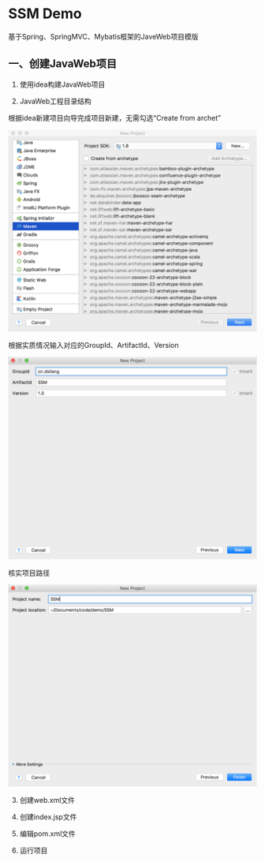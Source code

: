 # SSM Demo
基于Spring、SpringMVC、Mybatis框架的JaveWeb项目模版
## 一、创建JavaWeb项目

1. 使用idea构建JavaWeb项目

2. JavaWeb工程目录结构

根据idea新建项目向导完成项目新建，无需勾选“Create from archet”

![](https://github.com/dsliang/SSM/raw/master/images/QQ20181009-210040@2x.png)

根据实质情况输入对应的GroupId、ArtifactId、Version

![](https://github.com/dsliang/SSM/raw/master/images/QQ20181009-210331@2x.png)

核实项目路径

![](https://github.com/dsliang/SSM/raw/master/images/QQ20181009-211526@2x.png)

3. 创建web.xml文件

4. 创建index.jsp文件

5. 编辑pom.xml文件

6. 运行项目
